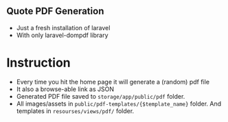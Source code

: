 ## Quote PDF Generation
 - Just a fresh installation of laravel
 - With only laravel-dompdf library
 
 # Instruction
 - Every time you hit the home page it will generate a (random) pdf file
 - It also a browse-able link as JSON
 - Generated PDF file saved to `storage/app/public/pdf` folder.
 - All images/assets in `public/pdf-templates/{$template_name}` folder. And templates in `resourses/views/pdf/` folder.

